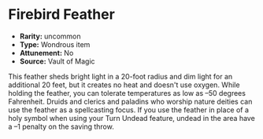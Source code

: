 
# Firebird Feather

* **Rarity:** uncommon
* **Type:** Wondrous item
* **Attunement:** No
* **Source:** Vault of Magic


This feather sheds bright light in a 20-foot radius and dim light for an additional 20 feet, but it creates no heat and doesn't use oxygen. While holding the feather, you can tolerate temperatures as low as –50 degrees Fahrenheit. Druids and clerics and paladins who worship nature deities can use the feather as a spellcasting focus. If you use the feather in place of a holy symbol when using your Turn Undead feature, undead in the area have a –1 penalty on the saving throw.
